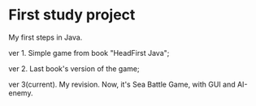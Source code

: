# First study project

My first steps in Java. 

ver 1. Simple game from book "HeadFirst Java";

ver 2. Last book's version of the game;

ver 3(current). My revision. Now, it's Sea Battle Game, with GUI and AI-enemy. 
